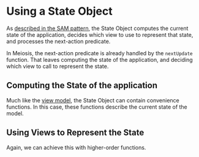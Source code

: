 # Using a State Object

As [described in the SAM pattern](http://sam.js.org/#state), the State Object computes the current state of the application, decides which view to use to represent that state, and processes the next-action predicate.

In Meiosis, the next-action predicate is already handled by the `nextUpdate` function. That leaves computing the state of the application, and deciding which view to call to represent the state.

## Computing the State of the application

Much like the [view model](adding_view_models.md), the State Object can contain convenience functions. In this case, these functions describe the current state of the model.

## Using Views to Represent the State

Again, we can achieve this with higher-order functions.
